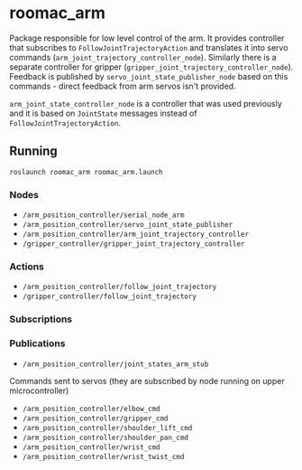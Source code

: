 # roomac_arm

Package responsible for low level control of the arm. It provides controller that subscribes to  `FollowJointTrajectoryAction` and translates it into servo commands (`arm_joint_trajectory_controller_node`). Similarly there is a separate controller for gripper (`gripper_joint_trajectory_controller_node`). Feedback is published by `servo_joint_state_publisher_node` based on this commands - direct feedback from arm servos isn't provided.

`arm_joint_state_controller_node` is a controller that was used previously and it is based on `JointState` messages instead of `FollowJointTrajectoryAction`.

## Running

```
roslaunch roomac_arm roomac_arm.launch
```

### Nodes
 * `/arm_position_controller/serial_node_arm`
 * `/arm_position_controller/servo_joint_state_publisher`
 * `/arm_position_controller/arm_joint_trajectory_controller`
 * `/gripper_controller/gripper_joint_trajectory_controller`


### Actions
 * `/arm_position_controller/follow_joint_trajectory`
 * `/gripper_controller/follow_joint_trajectory`

### Subscriptions

### Publications

 * `/arm_position_controller/joint_states_arm_stub`

Commands sent to servos (they are subscribed by node running on upper microcontroller)
 * `/arm_position_controller/elbow_cmd`
 * `/arm_position_controller/gripper_cmd`
 * `/arm_position_controller/shoulder_lift_cmd`
 * `/arm_position_controller/shoulder_pan_cmd`
 * `/arm_position_controller/wrist_cmd`
 * `/arm_position_controller/wrist_twist_cmd`
